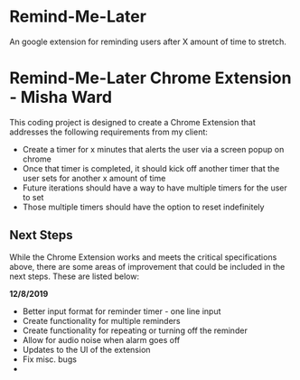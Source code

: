 # Remind-Me-Later
An google extension for reminding users after X amount of time to stretch.

# Remind-Me-Later Chrome Extension - Misha Ward

This coding project is designed to create a Chrome Extension that addresses the following requirements from my client:

*  Create a timer for x minutes that alerts the user via a screen popup on chrome
*  Once that timer is completed, it should kick off another timer that the user sets for another x amount of time
*  Future iterations should have a way to have multiple timers for the user to set
*  Those multiple timers should have the option to reset indefinitely

 <!-- The language of choice is Java and the program relies upon object oriented programming principles, data structures, and algorithms found in computer science to solve the problem. The code was designed to be scalable as evident with the use of HashMaps, ArrayLists, and Sets for quick and efficient storage and access of data.

Below was the prompt for this coding challenge:

**For this challenge, we want to you to calculate the total number of times vehicles, equipment, passengers and pedestrians cross the U.S.-Canadian and U.S.-Mexican borders each month. We also want to know the running monthly average of total number of crossings for that type of crossing and border.** -->

<!-- ## Instructions to Run

This program uses bash scripts to compile and run and has the functionality of accepting two arguments from the user for the input file name, and export file name. To run this program, please clone or download this project to your computer. To run the program, you can use bash scripts that were written to make it easy and seem-less to compile and execute the code. *Below are examples to how to run if you were in the main directory for the project (border-crossing-analysis):*

#### border-crossing-analysis directory:
```bash
# Without arguments
./run.sh
# With arguments
./run.sh exampleInputFileName.csv exampleOutputFileName.csv
```

*Below are examples to how to run if you were in the insight_testsuite directory of the project:*
#### insight_testsuite directory:
```bash
# Without arguments
./run_tests.sh
# With arguments
./run_tests.sh exampleInputFileName.csv exampleOutputFileName.csv
```

## Assumptions
Although there were restrictions on using third party libraries, I found that I needed some built-in Java libraries for I/O operations, data structures, and tools to manage strings, files, and dates which I assume would be okay.

In terms of data and input, I assumed that the column input order would stay the same, for example Border would show up as the forth column when reading the data, with date being the fifth and so forth. This assumption is key for my program as many of the columns are expected to be in a certain order. For future implementation, I believe this could be solved by potentially keeping this information in another data structure like a map. It should be noted that number of rows should not impact my program significantly as I planned on using a built in sorting algorithm and only two loops through the data (one for data input, the other for output). This loop might not be necessary if I could have the CSV file flipped so that I could read from the bottom instead of the top.

Furthermore, I made an assumption that the user would provide two arguments through the bash script in order to override the defaults. This is done in order to reduce initial complexity but could be implemented if needed with some testing for ease of use.

Another assumption I made was in regards to the test cases. I assume that tests will be added to the input folder in the main directory (border-crossing-analysis -> input).

Finally, the last assumption is that any running of this program would be with the run.sh or the run_tests.sh scripts. This is critical as I decided to read and write to files based on the script running being located in the main/parent directory of the src folder.
-->
## Next Steps
While the Chrome Extension works and meets the critical specifications above, there are some areas of improvement that could be included in the next steps. These are listed below:

**12/8/2019**
* Better input format for reminder timer - one line input
* Create functionality for multiple reminders
* Create functionality for repeating or turning off the reminder
* Allow for audio noise when alarm goes off
* Updates to the UI of the extension
* Fix misc. bugs
*
